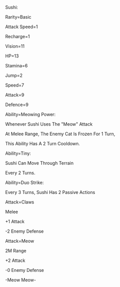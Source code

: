 Sushi:

Rarity=Basic

Attack Speed=1

Recharge=1

Vision=11

HP=13

Stamina=6

Jump=2

Speed=7

Attack=9

Defence=9

Ability=Meowing Power:

Whenever Sushi Uses The "Meow" Attack

At Melee Range, The Enemy Cat Is Frozen For 1 Turn,

This Ability Has A 2 Turn Cooldown.

Ability=Tiny:

Sushi Can Move Through Terrain

Every 2 Turns.

Ability=Duo Strike:

Every 3 Turns, Sushi Has 2 Passive Actions

Attack=Claws

Melee

+1 Attack

-2 Enemy Defense

Attack=Meow

2M Range

+2 Attack

-0 Enemy Defense

-Meow Meow-

